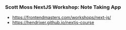 ### Scott Moss NextJS Workshop: Note Taking App

* https://frontendmasters.com/workshops/next-js/
* https://hendrixer.github.io/nextjs-course
